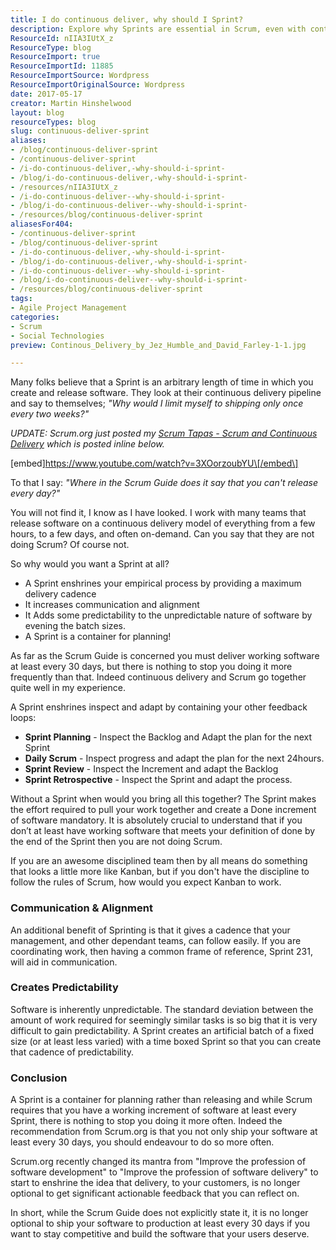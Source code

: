 ```yaml
---
title: I do continuous deliver, why should I Sprint?
description: Explore why Sprints are essential in Scrum, even with continuous delivery. Discover how they enhance communication, predictability, and planning in software development.
ResourceId: nIIA3IUtX_z
ResourceType: blog
ResourceImport: true
ResourceImportId: 11885
ResourceImportSource: Wordpress
ResourceImportOriginalSource: Wordpress
date: 2017-05-17
creator: Martin Hinshelwood
layout: blog
resourceTypes: blog
slug: continuous-deliver-sprint
aliases:
- /blog/continuous-deliver-sprint
- /continuous-deliver-sprint
- /i-do-continuous-deliver,-why-should-i-sprint-
- /blog/i-do-continuous-deliver,-why-should-i-sprint-
- /resources/nIIA3IUtX_z
- /i-do-continuous-deliver--why-should-i-sprint-
- /blog/i-do-continuous-deliver--why-should-i-sprint-
- /resources/blog/continuous-deliver-sprint
aliasesFor404:
- /continuous-deliver-sprint
- /blog/continuous-deliver-sprint
- /i-do-continuous-deliver,-why-should-i-sprint-
- /blog/i-do-continuous-deliver,-why-should-i-sprint-
- /i-do-continuous-deliver--why-should-i-sprint-
- /blog/i-do-continuous-deliver--why-should-i-sprint-
- /resources/blog/continuous-deliver-sprint
tags:
- Agile Project Management
categories:
- Scrum
- Social Technologies
preview: Continous_Delivery_by_Jez_Humble_and_David_Farley-1-1.jpg

---
```

Many folks believe that a Sprint is an arbitrary length of time in which you create and release software. They look at their continuous delivery pipeline and say to themselves; _"Why would I limit myself to shipping only once every two weeks?"_

_UPDATE: Scrum.org just posted my [Scrum Tapas - Scrum and Continuous Delivery](https://www.scrum.org/resources/scrum-and-continuous-delivery) which is posted inline below._

\[embed\]https://www.youtube.com/watch?v=3XOorzoubYU\[/embed\]

To that I say: _"Where in the Scrum Guide does it say that you can't release every day?"_

You will not find it, I know as I have looked. I work with many teams that release software on a continuous delivery model of everything from a few hours, to a few days, and often on-demand. Can you say that they are not doing Scrum? Of course not.

So why would you want a Sprint at all?

- A Sprint enshrines your empirical process by providing a maximum delivery cadence
- It increases communication and alignment
- It Adds some predictability to the unpredictable nature of software by evening the batch sizes.
- A Sprint is a container for planning!

As far as the Scrum Guide is concerned you must deliver working software at least every 30 days, but there is nothing to stop you doing it more frequently than that. Indeed continuous delivery and Scrum go together quite well in my experience.

A Sprint enshrines inspect and adapt by containing your other feedback loops:

- **Sprint Planning** - Inspect the Backlog and Adapt the plan for the next Sprint
- **Daily Scrum** - Inspect progress and adapt the plan for the next 24hours.
- **Sprint Review** - Inspect the Increment and adapt the Backlog
- **Sprint Retrospective** - Inspect the Sprint and adapt the process.

Without a Sprint when would you bring all this together? The Sprint makes the effort required to pull your work together and create a Done increment of software mandatory. It is absolutely crucial to understand that if you don’t at least have working software that meets your definition of done by the end of the Sprint then you are not doing Scrum.

If you are an awesome disciplined team then by all means do something that looks a little more like Kanban, but if you don't have the discipline to follow the rules of Scrum, how would you expect Kanban to work.

### Communication & Alignment

An additional benefit of Sprinting is that it gives a cadence that your management, and other dependant teams, can follow easily. If you are coordinating work, then having a common frame of reference, Sprint 231, will aid in communication.

### Creates Predictability

Software is inherently unpredictable. The standard deviation between the amount of work required for seemingly similar tasks is so big that it is very difficult to gain predictability. A Sprint creates an artificial batch of a fixed size (or at least less varied) with a time boxed Sprint so that you can create that cadence of predictability.

### Conclusion

A Sprint is a container for planning rather than releasing and while Scrum requires that you have a working increment of software at least every Sprint, there is nothing to stop you doing it more often. Indeed the recommendation from Scrum.org is that you not only ship your software at least every 30 days, you should endeavour to do so more often.

Scrum.org recently changed its mantra from "Improve the profession of software development" to "Improve the profession of software delivery" to start to enshrine the idea that delivery, to your customers, is no longer optional to get significant actionable feedback that you can reflect on.

In short, while the Scrum Guide does not explicitly state it, it is no longer optional to ship your software to production at least every 30 days if you want to stay competitive and build the software that your users deserve.
